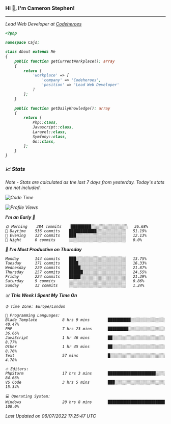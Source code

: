 ### Hi 👋, I'm Cameron Stephen!
<hr>
<p><em>Lead Web Developer at <a href="https://codeheroes.co.uk">Codeheroes</a></p>


```php
<?php

namespace Cajs;

class About extends Me
{
    public function getCurrentWorkplace(): array
    {
        return [
            'workplace' => [
                'company' => 'Codeheroes',
                'position' => 'Lead Web Developer'
            ]
        ];
    }

    public function getDailyKnowledge(): array
    {
        return [
            Php::class,
            Javascript::class,
            Laravel::class,
            Symfony::class,
            Go::class,
        ];
    }
}
```

### 📈 Stats
<p><em>Note - Stats are calculated as the last 7 days from yesterday. Today's stats are not included.</em></p>


<!--START_SECTION:waka-->
![Code Time](http://img.shields.io/badge/Code%20Time-2%2C994%20hrs%2058%20mins-blue)

![Profile Views](http://img.shields.io/badge/Profile%20Views-0-blue)

**I'm an Early 🐤** 

```text
🌞 Morning    384 commits    █████████░░░░░░░░░░░░░░░░   36.68% 
🌆 Daytime    536 commits    ████████████░░░░░░░░░░░░░   51.19% 
🌃 Evening    127 commits    ███░░░░░░░░░░░░░░░░░░░░░░   12.13% 
🌙 Night      0 commits      ░░░░░░░░░░░░░░░░░░░░░░░░░   0.0%

```
📅 **I'm Most Productive on Thursday** 

```text
Monday       144 commits    ███░░░░░░░░░░░░░░░░░░░░░░   13.75% 
Tuesday      171 commits    ████░░░░░░░░░░░░░░░░░░░░░   16.33% 
Wednesday    229 commits    █████░░░░░░░░░░░░░░░░░░░░   21.87% 
Thursday     257 commits    ██████░░░░░░░░░░░░░░░░░░░   24.55% 
Friday       224 commits    █████░░░░░░░░░░░░░░░░░░░░   21.39% 
Saturday     9 commits      ░░░░░░░░░░░░░░░░░░░░░░░░░   0.86% 
Sunday       13 commits     ░░░░░░░░░░░░░░░░░░░░░░░░░   1.24%

```


📊 **This Week I Spent My Time On** 

```text
⌚︎ Time Zone: Europe/London

💬 Programming Languages: 
Blade Template           8 hrs 9 mins        ██████████░░░░░░░░░░░░░░░   40.47% 
PHP                      7 hrs 23 mins       █████████░░░░░░░░░░░░░░░░   36.66% 
JavaScript               1 hr 46 mins        ██░░░░░░░░░░░░░░░░░░░░░░░   8.77% 
Other                    1 hr 45 mins        ██░░░░░░░░░░░░░░░░░░░░░░░   8.76% 
Text                     57 mins             █░░░░░░░░░░░░░░░░░░░░░░░░   4.78%

🔥 Editors: 
PhpStorm                 17 hrs 3 mins       █████████████████████░░░░   84.66% 
VS Code                  3 hrs 5 mins        ███░░░░░░░░░░░░░░░░░░░░░░   15.34%

💻 Operating System: 
Windows                  20 hrs 8 mins       █████████████████████████   100.0%

```


 Last Updated on 06/07/2022 17:25:47 UTC
<!--END_SECTION:waka-->
